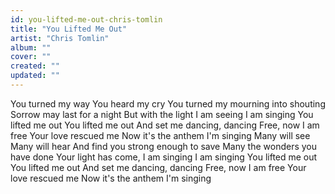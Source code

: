 ```yaml
---
id: you-lifted-me-out-chris-tomlin
title: "You Lifted Me Out"
artist: "Chris Tomlin"
album: ""
cover: ""
created: ""
updated: ""
---
```


You turned my way
You heard my cry
You turned my mourning into shouting
Sorrow may last for a night
But with the light I am seeing
I am singing
You lifted me out
You lifted me out
And set me dancing, dancing
Free, now I am free
Your love rescued me
Now it's the anthem I'm singing
Many will see
Many will hear
And find you strong enough to save
Many the wonders you have done
Your light has come, I am singing
I am singing
You lifted me out
You lifted me out
And set me dancing, dancing
Free, now I am free
Your love rescued me
Now it's the anthem I'm singing
